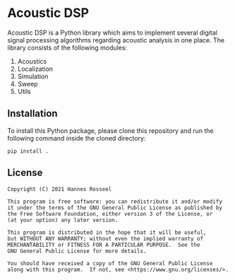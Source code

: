 # Acoustic DSP

Acoustic DSP is a Python library which aims to implement several digital signal processing algorithms regarding acoustic analysis in one place. The library consists of the following modules:

1. Acoustics
2. Localization
3. Simulation
4. Sweep
5. Utils

## Installation

To install this Python package, please clone this repository and run the following command inside the cloned directory:
    
    pip install .

## License

    Copyright (C) 2021 Hannes Rosseel

    This program is free software: you can redistribute it and/or modify
    it under the terms of the GNU General Public License as published by
    the Free Software Foundation, either version 3 of the License, or
    (at your option) any later version.

    This program is distributed in the hope that it will be useful,
    but WITHOUT ANY WARRANTY; without even the implied warranty of
    MERCHANTABILITY or FITNESS FOR A PARTICULAR PURPOSE.  See the
    GNU General Public License for more details.

    You should have received a copy of the GNU General Public License
    along with this program.  If not, see <https://www.gnu.org/licenses/>.
